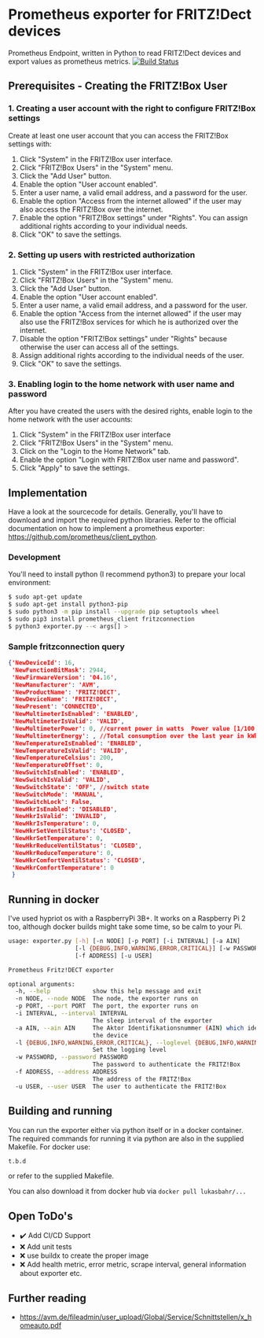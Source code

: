 # Prometheus exporter for FRITZ!Dect devices

Prometheus Endpoint, written in Python to read FRITZ!Dect devices and export values as prometheus metrics. [![Build Status](https://ci.devopoly.de/api/badges/lukibahr/raspbi-temperature-exporter/status.svg)](https://ci.devopoly.de/lukibahr/raspbi-temperature-exporter)

## Prerequisites - Creating the FRITZ!Box User

### 1. Creating a user account with the right to configure FRITZ!Box settings  
Create at least one user account that you can access the FRITZ!Box settings with:  
1. Click "System" in the FRITZ!Box user interface. 
2. Click "FRITZ!Box Users" in the "System" menu. 
3. Click the "Add User" button. 
4. Enable the option "User account enabled". 
5. Enter a user name, a valid email address, and a password for the user. 
6. Enable the option "Access from the internet allowed" if the user may also access the FRITZ!Box over the internet. 
7. Enable the option "FRITZ!Box settings" under "Rights". You can assign additional rights according to your individual needs. 
8. Click "OK" to save the settings. 

### 2. Setting up users with restricted authorization
1. Click "System" in the FRITZ!Box user interface. 
2. Click "FRITZ!Box Users" in the "System" menu. 
3. Click the "Add User" button. 
4. Enable the option "User account enabled". 
5. Enter a user name, a valid email address, and a password for the user. 
6. Enable the option "Access from the internet allowed" if the user may also use the FRITZ!Box services for which he is authorized over the internet. 
7. Disable the option "FRITZ!Box settings" under "Rights" because otherwise the user can access all of the settings. 
8. Assign additional rights according to the individual needs of the user. 
9. Click "OK" to save the settings.

### 3. Enabling login to the home network with user name and password
After you have created the users with the desired rights, enable login to the home network with the user accounts:  
1. Click "System" in the FRITZ!Box user interface 
2. Click "FRITZ!Box Users" in the "System" menu. 
3. Click on the "Login to the Home Network" tab. 
4. Enable the option "Login with FRITZ!Box user name and password". 
5. Click "Apply" to save the settings. 

## Implementation

Have a look at the sourcecode for details. Generally, you'll have to download and import the required python libraries.
Refer to the official documentation on how to implement a prometheus exporter: https://github.com/prometheus/client_python.

### Development

You'll need to install python (I recommend python3) to prepare your local environment: 

```bash
$ sudo apt-get update
$ sudo apt-get install python3-pip
$ sudo python3 -m pip install --upgrade pip setuptools wheel
$ sudo pip3 install prometheus_client fritzconnection
$ python3 exporter.py --< args[] >
```

### Sample fritzconnection query

```json
{'NewDeviceId': 16,
 'NewFunctionBitMask': 2944, 
 'NewFirmwareVersion': '04.16', 
 'NewManufacturer': 'AVM', 
 'NewProductName': 'FRITZ!DECT', 
 'NewDeviceName': 'FRITZ!DECT',
 'NewPresent': 'CONNECTED',
 'NewMultimeterIsEnabled': 'ENABLED', 
 'NewMultimeterIsValid': 'VALID', 
 'NewMultimeterPower': 0, //current power in watts  Power value [1/100 W] 
 'NewMultimeterEnergy': , //Total consumption over the last year in kWh
 'NewTemperatureIsEnabled': 'ENABLED', 
 'NewTemperatureIsValid': 'VALID', 
 'NewTemperatureCelsius': 200, 
 'NewTemperatureOffset': 0, 
 'NewSwitchIsEnabled': 'ENABLED', 
 'NewSwitchIsValid': 'VALID', 
 'NewSwitchState': 'OFF', //switch state
 'NewSwitchMode': 'MANUAL', 
 'NewSwitchLock': False, 
 'NewHkrIsEnabled': 'DISABLED', 
 'NewHkrIsValid': 'INVALID', 
 'NewHkrIsTemperature': 0, 
 'NewHkrSetVentilStatus': 'CLOSED', 
 'NewHkrSetTemperature': 0, 
 'NewHkrReduceVentilStatus': 'CLOSED', 
 'NewHkrReduceTemperature': 0, 
 'NewHkrComfortVentilStatus': 'CLOSED', 
 'NewHkrComfortTemperature': 0
 }
```

## Running in docker

I've used hypriot os with a RaspberryPi 3B+. It works on a Raspberry Pi 2 too, although docker builds might take some time, so be calm to your Pi.

```bash
usage: exporter.py [-h] [-n NODE] [-p PORT] [-i INTERVAL] [-a AIN]
                   [-l {DEBUG,INFO,WARNING,ERROR,CRITICAL}] [-w PASSWORD]
                   [-f ADDRESS] [-u USER]

Prometheus Fritz!DECT exporter

optional arguments:
  -h, --help            show this help message and exit
  -n NODE, --node NODE  The node, the exporter runs on
  -p PORT, --port PORT  The port, the exporter runs on
  -i INTERVAL, --interval INTERVAL
                        The sleep interval of the exporter
  -a AIN, --ain AIN     The Aktor Identifikationsnummer (AIN) which identifies
                        the device
  -l {DEBUG,INFO,WARNING,ERROR,CRITICAL}, --loglevel {DEBUG,INFO,WARNING,ERROR,CRITICAL}
                        Set the logging level
  -w PASSWORD, --password PASSWORD
                        The password to authenticate the FRITZ!Box
  -f ADDRESS, --address ADDRESS
                        The address of the FRITZ!Box
  -u USER, --user USER  The user to authenticate the FRITZ!Box
```

## Building and running

You can run the exporter either via python itself or in a docker container. The required commands for running it via python are 
also in the supplied Makefile. For docker use:

```bash
t.b.d
```

or refer to the supplied Makefile.

You can also download it from docker hub via `docker pull lukasbahr/...`

## Open ToDo's

- :heavy_check_mark: Add CI/CD Support
- :x: Add unit tests
- :x: use buildx to create the proper image
- :x: Add health metric, error metric, scrape interval, general information about exporter etc.

## Further reading

- https://avm.de/fileadmin/user_upload/Global/Service/Schnittstellen/x_homeauto.pdf
